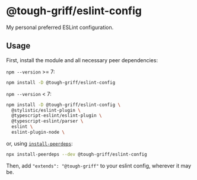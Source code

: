 # @tough-griff/eslint-config

My personal preferred ESLint configuration.

## Usage

First, install the module and all necessary peer dependencies:

`npm --version` >= 7:

```sh
npm install -D @tough-griff/eslint-config
```

`npm --version` < 7:

```sh
npm install -D @tough-griff/eslint-config \
  @stylistic/eslint-plugin \
  @typescript-eslint/eslint-plugin \
  @typescript-eslint/parser \
  eslint \
  eslint-plugin-node \
```

or, using [`install-peerdeps`](https://github.com/nathanhleung/install-peerdeps):

```sh
npx install-peerdeps --dev @tough-griff/eslint-config
```

Then, add `"extends": "@tough-griff"` to your eslint config, wherever it may be.
